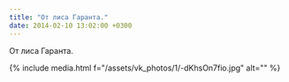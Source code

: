 ```yaml
---
title: "От лиса Гаранта."
date: 2014-02-10 13:02:00 +0300
---
```


От лиса Гаранта.

{% include media.html f="/assets/vk_photos/1/-dKhsOn7fio.jpg" alt="" %}
